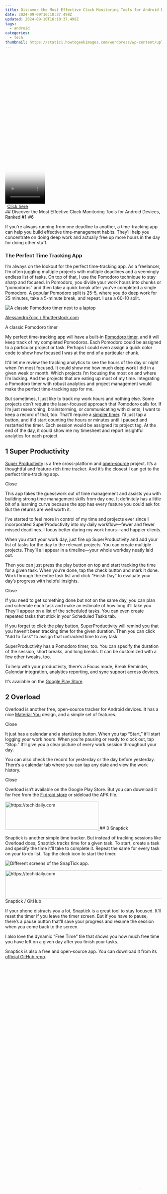 ```yaml
---
title: Discover the Most Effective Clock Monitoring Tools for Android Devices, Ranked #1-#6
date: 2024-09-09T16:10:37.498Z
updated: 2024-09-10T16:10:37.498Z
tags:
  - android
categories:
  - tech
thumbnail: https://static1.howtogeekimages.com/wordpress/wp-content/uploads/2024/06/two-phones-with-a-time-tracking-app-and-a-clock-on-the-right.jpg
---
```


<!-- affiliate ads begin -->
<span id="1975648">
					<video width="128" height="480" style="cursor:pointer"
           poster="//a.impactradius-go.com/display-clicktoplayimage/1975648.png"
           onclick="if(!this.playClicked){this.play();this.setAttribute('controls',true);this.playClicked=true;}">
	   <source src="//a.impactradius-go.com/display-ad/22993-1975648">
	   <img src="//a.impactradius-go.com/display-clicktoplayimage/1975648.png" style="border: none; height: 100%; width: 100%; object-fit: contain">
	</video>
	<div style="width:80px;text-align:center"><a href="javascript:window.open(decodeURIComponent('https%3A%2F%2Fhomestyler.sjv.io%2Fc%2F5597632%2F1975648%2F22993'), '_blank');void(0);">Click here</a></div>
</span>
<img height="0" width="0" src="https://imp.pxf.io/i/5597632/1975648/22993" style="position:absolute;visibility:hidden;" border="0" />
<!-- affiliate ads end -->
## Discover the Most Effective Clock Monitoring Tools for Android Devices, Ranked #1-#6

If you're always running from one deadline to another, a time-tracking app can help you build effective time-management habits. They'll help you concentrate on doing deep work and actually free up more hours in the day for doing other stuff.

###  The Perfect Time Tracking App

 I’m always on the lookout for the perfect time-tracking app. As a freelancer, I’m often juggling multiple projects with multiple deadlines and a seemingly endless list of tasks. On top of that, I use the Pomodoro technique to stay sharp and focused. In Pomodoro, you divide your work hours into chunks or “pomodoros” and then take a quick break after you’ve completed a single Pomodoro. A popular Pomodoro split is 25-5, where you do deep work for 25 minutes, take a 5-minute break, and repeat. I use a 60-10 split.

![A classic Pomodoro timer next to a laptop](https://static1.howtogeekimages.com/wordpress/wp-content/uploads/2021/11/shutterstock_658270498.jpg) 

[AlessandroZocc / Shutterstock.com](https://www.shutterstock.com/image-photo/mechanical-tomato-shaped-kitchen-timer-cooking-658270498)

A classic Pomodoro timer

 My perfect time-tracking app will have a built-in [Pomodoro timer](https://hardware-updates.techidaily.com/how-to-get-the-latest-geforce-gtx-460-graphics-card-drivers-installed-on-your-pc/), and it will keep track of my completed Pomodoros. Each Pomodoro could be assigned to a particular project or task. Perhaps I could even assign a quick color code to show how focused I was at the end of a particular chunk.

 It’d let me review the tracking analytics to see the hours of the day or night when I’m most focused. It could show me how much deep work I did in a given week or month. Which projects I’m focusing the most on and where I’m lacking. And the projects that are eating up most of my time. Integrating a Pomodoro timer with robust analytics and project management would make the perfect time-tracking app for me.

 But sometimes, I just like to track my work hours and nothing else. Some projects don’t require the laser-focused approach that Pomodoro calls for. If I’m just researching, brainstorming, or communicating with clients, I want to keep a record of that, too. That’ll require a [simpler timer](https://android-transfer.techidaily.com/in-2024-android-to-apple-how-to-transfer-photos-from-vivo-y02t-to-ipad-easily-drfone-by-drfone-transfer-from-android-transfer-from-android/). I’d just tap a button, and it'd start counting the hours or minutes until I paused and restarted the timer. Each session would be assigned its project tag. At the end of the day, it could show me my timesheet and report insightful analytics for each project.

## 1  Super Productivity 

[Super Productivity](https://super-productivity.com/) is a free cross-platform and [open-source](https://facebook-videos.techidaily.com/new-leveraging-social-media-power-optimal-use-of-hash-tags-on-fb/) project. It’s a thoughtful and feature-rich time tracker. And it’s the closest I can get to the perfect time-tracking app.

Close 

 This app takes the guesswork out of time management and assists you with building strong time management skills from day one. It definitely has a little bit of a learning curve because the app has every feature you could ask for. But the returns are well worth it.

 I’ve started to feel more in control of my time and projects ever since I incorporated SuperProductivity into my daily workflow—fewer and fewer missed deadlines. I focus better during my work hours—and happier clients.

 When you start your work day, just fire up SuperProductivity and add your list of tasks for the day to the relevant projects. You can create multiple projects. They’ll all appear in a timeline—your whole workday neatly laid out.

 Then you can just press the play button on top and start tracking the time for a given task. When you’re done, tap the check button and mark it done. Work through the entire task list and click “Finish Day” to evaluate your day’s progress with helpful insights.

Close 

 If you need to get something done but not on the same day, you can plan and schedule each task and make an estimate of how long it’ll take you. They’ll appear on a list of the scheduled tasks. You can even create repeated tasks that stick in your Scheduled Tasks tab.

 If you forget to click the play button, SuperProductivity will remind you that you haven’t been tracking time for the given duration. Then you can click “Add to Task” to assign that untracked time to any task.

 SuperProductivity has a Pomodoro timer, too. You can specify the duration of the session, short breaks, and long breaks. It can be customized with a few other tweaks, too.

 To help with your productivity, there’s a Focus mode, Break Reminder, Calendar integration, analytics reporting, and sync support across devices.

 It’s available on the [Google Play Store](https://www.anrdoezrs.net/links/3607085/type/dlg/sid/UUhtgUeUpU2003822/https://play.google.com/store/apps/details?id=com.superproductivity.superproductivity).

## 2  Overload 

 Overload is another free, open-source tracker for Android devices. It has a nice [Material You](https://location-fake.techidaily.com/a-detailed-guide-on-faking-your-location-in-mozilla-firefox-on-itel-p55plus-drfone-by-drfone-virtual-android/) design, and a simple set of features.

Close 

 It just has a calendar and a start/stop button. When you tap “Start,” it’ll start logging your work hours. When you’re pausing or ready to clock out, tap “Stop.” It’ll give you a clear picture of every work session throughout your day.

 You can also check the record for yesterday or the day before yesterday. There’s a calendar tab where you can tap any date and view the work history.

Close 

 Overload isn’t available on the Google Play Store. But you can download it for free from the [F-droid store](https://f-droid.org/en/packages/cloud.pablos.overload/) or sideload the APK file.

<!-- affiliate ads begin -->
<a href="https://aligracehair.sjv.io/c/5597632/2135400/19272" target="_top" id="2135400">
  <img src="//a.impactradius-go.com/display-ad/19272-2135400" border="0" alt="https://techidaily.com" width="300" height="90"/>
</a>
<img height="0" width="0" src="https://aligracehair.sjv.io/i/5597632/2135400/19272" style="position:absolute;visibility:hidden;" border="0" />
<!-- affiliate ads end -->
## 3  Snaptick 

 Snaptick is another simple time tracker. But instead of tracking sessions like Overload does, Snaptick tracks time for a given task. To start, create a task and specify the time it’ll take to complete it. Repeat the same for every task on your to-do list. Tap the clock icon to start the timer.

![Different screens of the SnapTick app.](https://static1.howtogeekimages.com/wordpress/wp-content/uploads/2024/06/316248906-45cb1cda-a97d-4889-8734-12dee3df9ace.png) 

<!-- affiliate ads begin -->
<a href="https://aidotcom.pxf.io/c/5597632/2134500/19576" target="_top" id="2134500">
  <img src="//a.impactradius-go.com/display-ad/19576-2134500" border="0" alt="https://techidaily.com" width="600" height="90"/>
</a>
<img height="0" width="0" src="https://aidotcom.pxf.io/i/5597632/2134500/19576" style="position:absolute;visibility:hidden;" border="0" />
<!-- affiliate ads end -->
Snaptick / GitHub

 If your phone distracts you a lot, Snaptick is a great tool to stay focused. It’ll reset the timer if you leave the timer screen. But if you have to pause, there’s a pause button that’ll save your progress and resume the session when you come back to the screen.

 I also love the dynamic “Free Time” tile that shows you how much free time you have left on a given day after you finish your tasks.

 Snaptick is also a free and open-source app. You can download it from its [official GitHub repo](https://github.com/vishal2376/snaptick/releases/tag/v3.0).

<!-- affiliate ads begin -->
<span id="1531882">
					<video width="864" height="1536" style="cursor:pointer"
           poster="//a.impactradius-go.com/display-clicktoplayimage/1531882.png"
           onclick="if(!this.playClicked){this.play();this.setAttribute('controls',true);this.playClicked=true;}">
	   <source src="//a.impactradius-go.com/display-ad/16446-1531882">
	   <img src="//a.impactradius-go.com/display-clicktoplayimage/1531882.png" style="border: none; height: 100%; width: 100%; object-fit: contain">
	</video>
	<div style="width:540px;text-align:center"><a href="javascript:window.open(decodeURIComponent('https%3A%2F%2Flaganoo.pxf.io%2Fc%2F5597632%2F1531882%2F16446'), '_blank');void(0);">Click here</a></div>
</span>
<img height="0" width="0" src="https://imp.pxf.io/i/5597632/1531882/16446" style="position:absolute;visibility:hidden;" border="0" />
<!-- affiliate ads end -->
## 4  Clockify 

 Clockify is specifically designed for freelancers and team projects. It has some neat project management and reporting features. Teams or individual freelancers can keep track of billable hours and create invoices based on that within the app. You can even set it to auto-track your usage on apps and websites.

Close 

 Of course, you can create projects, tasks, and tags to keep track of your work manually. It has idle detection and a Pomodoro timer built into the app. There’s also a Kiosk mode for letting your team members clock in and out from a dedicated device.

Close 

 It’s near perfect, but for me, it’s a little bloated because I like to keep my finances separate from my productivity apps. Since Clockify is mostly geared towards small businesses, it needs those features. If that’s you, Clockify is definitely worth a try.

 It’s free and cross-platform. You can grab it from the [Google Play Store](https://www.anrdoezrs.net/links/3607085/type/dlg/sid/UUhtgUeUpU2003822/https://play.google.com/store/apps/details?id=me.clockify.android).

<!-- affiliate ads begin -->
<a href="https://aligracehair.sjv.io/c/5597632/2115919/19272" target="_top" id="2115919">
  <img src="//a.impactradius-go.com/display-ad/19272-2115919" border="0" alt="https://techidaily.com" width="392" height="72"/>
</a>
<img height="0" width="0" src="https://aligracehair.sjv.io/i/5597632/2115919/19272" style="position:absolute;visibility:hidden;" border="0" />
<!-- affiliate ads end -->
## 5  Simple Time Tracker 

 Simple Time Tracker is perfect for repetitive tasks or multitasking. To start, you create a “card” which is a preset with a tag and duration. Or you can select from the list of default cards.

Close 

 Tap a card to activate the timer. You can set multiple cards to run at the same time. Analytics tabs will show your activities and sessions in a timeline and chart format.

Close 

 You can install the Simple Time Tracker from the [Google Play Store](https://www.anrdoezrs.net/links/3607085/type/dlg/sid/UUhtgUeUpU2003822/https://play.google.com/store/apps/details?id=com.razeeman.util.simpletimetracker). It’s free and open source.

<!-- affiliate ads begin -->
<a href="https://zebaoaffiliateprogram.pxf.io/c/5597632/2137976/21526" target="_top" id="2137976">
  <img src="//a.impactradius-go.com/display-ad/21526-2137976" border="0" alt="https://techidaily.com" width="728" height="90"/>
</a>
<img height="0" width="0" src="https://zebaoaffiliateprogram.pxf.io/i/5597632/2137976/21526" style="position:absolute;visibility:hidden;" border="0" />
<!-- affiliate ads end -->
## 6  Goodtime Productivity 

 If you just need a nice Pomodoro timer with analytics, try Goodtime Productivity. It has a clean, elegant, distraction-free design with just a big timer stretching across the whole screen.

Close 

 You can label Pomodoros or view statistics. It’ll give you a daily, weekly, or monthly overview of your total productive time and Pomodoro history. If you’re trying to incorporate the Pomodoro technique into your daily workflows effectively, I cannot recommend this app enough.

 Get it from the [Google Play Store](https://www.anrdoezrs.net/links/3607085/type/dlg/sid/UUhtgUeUpU2003822/https://play.google.com/store/apps/details?id=com.apps.adrcotfas.goodtime).

---

 Time management can be frustrating or even daunting, but the right app can truly help you stay on top of your projects and deadlines.

<ins class="adsbygoogle"
     style="display:block"
     data-ad-format="autorelaxed"
     data-ad-client="ca-pub-7571918770474297"
     data-ad-slot="1223367746"></ins>



<ins class="adsbygoogle"
     style="display:block"
     data-ad-client="ca-pub-7571918770474297"
     data-ad-slot="8358498916"
     data-ad-format="auto"
     data-full-width-responsive="true"></ins>

<span class="atpl-alsoreadstyle">Also read:</span>
<div><ul>
<li><a href="https://youtube-blog.techidaily.com/024-approved-avoiding-invisibility-strategies-for-effective-use-of-youtubes-featured-channels/"><u>[New] 2024 Approved Avoiding Invisibility Strategies for Effective Use of Youtube's Featured Channels</u></a></li>
<li><a href="https://screen-mirroring-recording.techidaily.com/new-in-2024-elevate-skype-call-audio-excellence/"><u>[New] In 2024, Elevate Skype Call Audio Excellence</u></a></li>
<li><a href="https://fox-cloud.techidaily.com/new-in-2024-pickup-vs-the-rest-which-dominates-in-androids-photo-editing-field/"><u>[New] In 2024, PickUp Vs. The Rest Which Dominates in Android's Photo Editing Field</u></a></li>
<li><a href="https://instagram-video-recordings.techidaily.com/updated-developing-dynamic-instagram-highlight-summaries-for-2024/"><u>[Updated] Developing Dynamic Instagram Highlight Summaries for 2024</u></a></li>
<li><a href="https://facebook-record-videos.techidaily.com/updated-discover-the-top-free-tools-for-youtube-image-downloads-for-2024/"><u>[Updated] Discover the Top Free Tools for YouTube Image Downloads for 2024</u></a></li>
<li><a href="https://snapchat-videos.techidaily.com/updated-strategies-for-retrieving-private-chat-photos-for-2024/"><u>[Updated] Strategies for Retrieving Private Chat Photos for 2024</u></a></li>
<li><a href="https://some-techniques.techidaily.com/2024-approved-how-to-use-funimate-video-downloader/"><u>2024 Approved How to Use Funimate Video Downloader</u></a></li>
<li><a href="https://some-approaches.techidaily.com/2024-approved-unveiling-the-secrets-to-successful-zoom-calls-with-android/"><u>2024 Approved Unveiling the Secrets to Successful Zoom Calls with Android</u></a></li>
<li><a href="https://tech-hub.techidaily.com/a-new-era-of-gaming-magic-bz-acquisition-by-ms-unveils-future-of-ai-in-game-development-tech-forecast/"><u>A New Era of Gaming Magic: BZ Acquisition by MS Unveils Future of AI in Game Development [Tech Forecast]</u></a></li>
<li><a href="https://hardware-help.techidaily.com/affordable-chip-solutions-the-ultimate-price-index-guide-to-pc-processors/"><u>Affordable Chip Solutions: The Ultimate Price Index Guide to PC Processors</u></a></li>
<li><a href="https://hardware-help.techidaily.com/asus-motherboard-compatibility-updating-and-installing-drivers-in-windows/"><u>ASUS Motherboard Compatibility: Updating and Installing Drivers in Windows</u></a></li>
<li><a href="https://hardware-help.techidaily.com/asus-touchpad-driver-setup-made-easy-for-windows-11-users/"><u>ASUS Touchpad Driver Setup Made Easy for Windows 11 Users</u></a></li>
<li><a href="https://techtrends.techidaily.com/best-learning-applications-our-picks-edition/"><u>Best Learning Applications: Our Picks Edition</u></a></li>
<li><a href="https://hardware-help.techidaily.com/canon-pixma-ts3322-obtain-new-driver-version-now/"><u>Canon PIXMA TS3322 - Obtain New Driver Version Now</u></a></li>
<li><a href="https://hardware-help.techidaily.com/comprehensive-tutorial-on-asus-mainboard-software-setup-for-windows-users/"><u>Comprehensive Tutorial on ASUS Mainboard Software Setup for Windows Users</u></a></li>
<li><a href="https://phone-solutions.techidaily.com/data-disappears-in-excel-how-to-get-it-back-stellar-by-stellar-guide/"><u>Data Disappears in Excel - How to get it back | Stellar</u></a></li>
<li><a href="https://hardware-help.techidaily.com/discover-cutting-edge-technology-through-tomn-hardware-lens/"><u>Discover Cutting-Edge Technology Through Tom'n Hardware Lens</u></a></li>
<li><a href="https://hardware-help.techidaily.com/download-epson-wf-2630-printer-drivers-compatible-with-windows-7-81-and-10/"><u>Download Epson WF-2630 Printer Drivers Compatible with Windows 7, 8.1 & 10</u></a></li>
<li><a href="https://hardware-help.techidaily.com/download-logitech-rx250-drivers-now-supports-windows-7-to-10/"><u>Download Logitech RX250 Drivers Now - Supports Windows 7 to 10</u></a></li>
<li><a href="https://hardware-help.techidaily.com/download-the-latest-creative-sound-blaster-recon3d-drivers-step-by-step-guide/"><u>Download the Latest Creative Sound Blaster Recon3D Drivers: Step-by-Step Guide</u></a></li>
<li><a href="https://hardware-help.techidaily.com/download-updated-nvidia-geforce-210-drivers-for-optimal-performance-on-windows-10/"><u>Download Updated NVIDIA GeForce 210 Drivers for Optimal Performance on Windows 10</u></a></li>
<li><a href="https://hardware-help.techidaily.com/downloadhp-envy-5055-driverseasily-and-quickly/"><u>Download|HP ENVY 5055 Drivers|Easily & Quickly</u></a></li>
<li><a href="https://hardware-help.techidaily.com/driver-and-printer-software-compatible-with-macos-windows/"><u>Driver & Printer Software Compatible with MacOS, Windows</u></a></li>
<li><a href="https://hardware-help.techidaily.com/easy-steps-to-download-updated-targus-displaylink-drivers-for-your-windows-system/"><u>Easy Steps to Download Updated Targus DisplayLink Drivers for Your Windows System</u></a></li>
<li><a href="https://howto.techidaily.com/full-solutions-to-fix-error-code-920-in-google-play-on-samsung-galaxy-f14-5g-drfone-by-drfone-fix-android-problems-fix-android-problems/"><u>Full Solutions to Fix Error Code 920 In Google Play on Samsung Galaxy F14 5G | Dr.fone</u></a></li>
<li><a href="https://hardware-help.techidaily.com/get-the-latest-amd-rx-hem-6800-xt-drivers-compatible-with-multiple-windows-oss-free/"><u>Get the Latest AMD RX Hem 6800 XT Drivers Compatible with Multiple Windows OSs [Free]</u></a></li>
<li><a href="https://hardware-help.techidaily.com/get-your-amd-gpus-ready-for-ethereum-mining-with-the-latest-windows-drivers/"><u>Get Your AMD GPUs Ready for Ethereum Mining with the Latest Windows Drivers</u></a></li>
<li><a href="https://hardware-help.techidaily.com/guide-to-acquiring-and-setting-up-toshiba-printing-software-on-windows-machines/"><u>Guide to Acquiring and Setting up Toshiba Printing Software on Windows Machines</u></a></li>
<li><a href="https://visual-screen-recording.techidaily.com/hastyhit-freezevidsnapshot/"><u>HastyHit FreezeVidSnapshot</u></a></li>
<li><a href="https://hardware-help.techidaily.com/how-much-for-ryzen-5-9600x-on-amazonca-unpacking-the-472-cad-steep-price-tag/"><u>How Much for Ryzen 5 9600X on Amazon.ca? Unpacking the $472 CAD Steep Price Tag</u></a></li>
<li><a href="https://howto.techidaily.com/how-to-fix-the-soft-bricked-asus-rog-phone-7-ultimate-drfone-by-drfone-fix-android-problems-fix-android-problems/"><u>How to Fix the Soft Bricked Asus ROG Phone 7 Ultimate? | Dr.fone</u></a></li>
<li><a href="https://hardware-help.techidaily.com/how-to-get-and-install-the-newest-webcam-drivers-for-creative-devices-on-pcs/"><u>How to Get and Install the Newest Webcam Drivers for Creative Devices on PCs</u></a></li>
<li><a href="https://hardware-help.techidaily.com/how-to-install-broadcom-bluetooth-adapter-driver-on-windows-11-8-or-7/"><u>How to Install Broadcom Bluetooth Adapter Driver on Windows 11, 8 or 7</u></a></li>
<li><a href="https://youtube-blog.techidaily.com/24-charting-out-youtubes-financial-strategy-for-nurturing-short-videos/"><u>In 2024, Charting Out YouTube's Financial Strategy for Nurturing Short Videos</u></a></li>
<li><a href="https://android-transfer.techidaily.com/in-2024-easiest-guide-how-to-clone-infinix-note-30-vip-phone-drfone-by-drfone-transfer-from-android-transfer-from-android/"><u>In 2024, Easiest Guide How to Clone Infinix Note 30 VIP Phone? | Dr.fone</u></a></li>
<li><a href="https://activate-lock.techidaily.com/in-2024-how-to-unlock-icloud-activation-lock-and-icloud-account-from-apple-iphone-xr-by-drfone-ios/"><u>In 2024, How to Unlock iCloud Activation Lock and iCloud Account From Apple iPhone XR?</u></a></li>
<li><a href="https://android-transfer.techidaily.com/in-2024-top-6-ways-to-transfer-text-messages-from-nubia-z50-ultra-to-other-android-devices-drfone-by-drfone-transfer-from-android-transfer-from-android/"><u>In 2024, Top 6 Ways to Transfer Text Messages from Nubia Z50 Ultra to Other Android Devices | Dr.fone</u></a></li>
<li><a href="https://android-frp.techidaily.com/in-2024-ultimate-guide-on-oppo-reno-8t-5g-frp-bypass-by-drfone-android/"><u>In 2024, Ultimate Guide on Oppo Reno 8T 5G FRP Bypass</u></a></li>
<li><a href="https://hardware-help.techidaily.com/increased-risk-for-sepsis/"><u>Increased Risk for Sepsis</u></a></li>
<li><a href="https://hardware-help.techidaily.com/inside-toms-computer-world-exploring-new-hardware-innovations/"><u>Inside Tom's Computer World - Exploring New Hardware Innovations</u></a></li>
<li><a href="https://hardware-help.techidaily.com/install-the-most-recent-amd-radeon-pro-w57/"><u>Install the Most Recent AMD Radeon Pro W57지도릴리우제이프니터 업데이트가 가능한 웹스토어</u></a></li>
<li><a href="https://techidaily.com/is-your-lava-blaze-pro-5g-working-too-slow-heres-how-you-can-hard-reset-it-drfone-by-drfone-reset-android-reset-android/"><u>Is your Lava Blaze Pro 5G working too slow? Heres how you can hard reset it | Dr.fone</u></a></li>
<li><a href="https://hardware-help.techidaily.com/latest-canon-mg2800-series-drivers-for-windows-operating-systems-get-them-here/"><u>Latest Canon MG2800 Series Drivers for Windows Operating Systems - Get Them Here!</u></a></li>
<li><a href="https://hardware-help.techidaily.com/latest-msi-b350-tomahawk-drivers-for-optimal-performance-on-windows-11windows-7-systems/"><u>Latest MSI B350 Tomahawk Drivers for Optimal Performance on Windows 11/Windows 7 Systems</u></a></li>
<li><a href="https://hardware-help.techidaily.com/latest-vga-driver-software-download-and-installation-instructions-for-optimal-performance/"><u>Latest VGA Driver Software: Download and Installation Instructions for Optimal Performance</u></a></li>
<li><a href="https://hardware-help.techidaily.com/master-your-setup-with-insights-from-toms-hardware/"><u>Master Your Setup with Insights From Tom's Hardware</u></a></li>
<li><a href="https://youtube-docs.techidaily.com/-mastery-youtube-vs-tiktoks-best-fit-for-2024/"><u>Media Mastery Youtube Vs. TikTok's Best Fit for 2024</u></a></li>
<li><a href="https://hardware-help.techidaily.com/microsoft-surface-pro-4-driver-setup-and-installation-guide-for-windows-pcs/"><u>Microsoft Surface Pro 4 Driver Setup and Installation Guide for Windows PCs</u></a></li>
<li><a href="https://visual-screen-recording.techidaily.com/obs-audio-fix-strategies-quickly/"><u>OBS Audio Fix Strategies Quickly</u></a></li>
<li><a href="https://hardware-help.techidaily.com/quick-and-easy-steps-update-or-download-new-msi-sound-drivers-for-smooth-performance/"><u>Quick & Easy Steps: Update or Download New MSI Sound Drivers for Smooth Performance</u></a></li>
<li><a href="https://hardware-help.techidaily.com/quick-access-download-the-latest-version-of-easycap-device-drivers/"><u>Quick Access: Download the Latest Version of EasyCAP Device Drivers</u></a></li>
<li><a href="https://hardware-help.techidaily.com/1723262326169-ryzen-cpu-enthusiasts-rejoice-amds-latest-addition-the-powerful-ryzen-ai-9-hx-375-makes-its-debut/"><u>Ryzen CPU Enthusiasts Rejoice: AMD's Latest Addition, the Powerful Ryzen AI 9 HX 375 Makes Its Debut</u></a></li>
<li><a href="https://hardware-help.techidaily.com/step-by-step-guide-updating-atheros-wireless-drivers-in-windows/"><u>Step-by-Step Guide: Updating Atheros Wireless Drivers in Windows</u></a></li>
<li><a href="https://hardware-help.techidaily.com/1722968302285-successful-guide-elan-smbus-driver-installation-and-updates-on-windows/"><u>Successful Guide: ELAN SMBus Driver Installation and Updates on Windows</u></a></li>
<li><a href="https://extra-resources.techidaily.com/superior-pc-experience-innovation-at-your-fingertips/"><u>Superior PC Experience Innovation at Your Fingertips</u></a></li>
<li><a href="https://hardware-help.techidaily.com/the-ultimate-guide-to-tech-gear-by-toms-computing-experts/"><u>The Ultimate Guide to Tech Gear by Tom's Computing Experts</u></a></li>
<li><a href="https://hardware-help.techidaily.com/the-ultimate-source-for-authentic-lenovo-thinkpad-driver-updates-and-download-100-safe/"><u>The Ultimate Source for Authentic Lenovo ThinkPad Driver Updates & Download [100% Safe]</u></a></li>
<li><a href="https://ios-pokemon-go.techidaily.com/ultimate-guide-to-catch-the-regional-located-pokemon-for-apple-iphone-15-plus-drfone-by-drfone-virtual-ios/"><u>Ultimate Guide to Catch the Regional-Located Pokemon For Apple iPhone 15 Plus | Dr.fone</u></a></li>
<li><a href="https://hardware-help.techidaily.com/unveiling-the-latest-in-technology-toms-hardware-wisdom/"><u>Unveiling the Latest in Technology: Tom's Hardware Wisdom</u></a></li>
<li><a href="https://hardware-help.techidaily.com/update-to-the-current-brother-hl-l2350dw-printer-software-here/"><u>Update to the Current Brother HL-L2350DW Printer Software Here!</u></a></li>
</ul></div>
